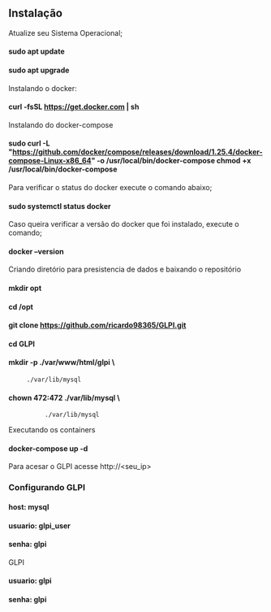 ## Instalação
Atualize seu Sistema Operacional;

#### sudo apt update

#### sudo apt upgrade

Instalando o docker:

#### curl -fsSL https://get.docker.com | sh

Instalando do docker-compose

#### sudo curl -L "https://github.com/docker/compose/releases/download/1.25.4/docker-compose-Linux-x86_64" -o /usr/local/bin/docker-compose chmod +x /usr/local/bin/docker-compose

Para verificar o status do docker execute o comando abaixo;

#### sudo systemctl status docker

Caso queira verificar a versão do docker que foi instalado, execute o comando;

#### docker –version

Criando diretório para presistencia de dados e baixando o repositório

#### mkdir opt
#### cd /opt 

#### git clone https://github.com/ricardo98365/GLPI.git

#### cd GLPI 

#### mkdir -p ./var/www/html/glpi \
         ./var/lib/mysql

#### chown 472:472 ./var/lib/mysql \
              ./var/lib/mysql 
              
Executando os containers

#### docker-compose up -d

Para acesar o GLPI acesse http://<seu_ip>

### Configurando GLPI

#### host: mysql

#### usuario: glpi_user

#### senha: glpi

GLPI

#### usuario: glpi

#### senha: glpi
